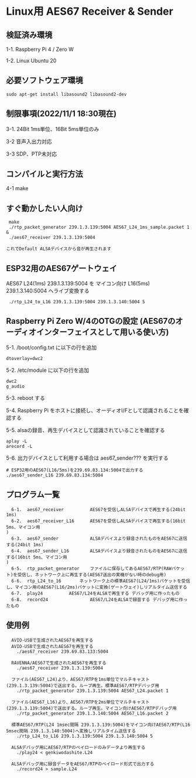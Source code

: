 # Linux用 AES67 Receiver & Sender

## 検証済み環境

 1-1. Raspberry Pi 4 / Zero W

 1-2.  Linux Ubuntu 20


## 必要ソフトウェア環境
	sudo apt-get install libasound2 libasound2-dev


## 制限事項(2022/11/1 18:30現在)

 3-1. 24Bit 1ms単位、16Bit 5ms単位のみ

 3-2 音声入出力対応

 3-3 SDP、PTP未対応


## コンパイルと実行方法

 4-1 make


## すぐ動かしたい人向け

```
 make
 ./rtp_packet_generator 239.1.3.139:5004 AES67_L24_1ms_sample.packet 1 &
 ./aes67_receiver 239.1.3.139:5004
```
	これでDefault ALSAデバイスから音が再生されます


## ESP32用のAES67ゲートウェイ

  AES67 L24(1ms) 239.1.3.139:5004 を マイコン向け L16(5ms) 239.1.3.140:5004 へライブ変換する
 
```
 ./rtp_L24_to_L16 239.1.3.139:5004 239.1.3.140:5004 5
```


## Raspberry Pi Zero W/4のOTGの設定 (AES67のオーディオインターフェイスとして用いる使い方)

 5-1. /boot/config.txt に以下の行を追加
```
dtoverlay=dwc2
```

 5-2. /etc/module に以下の行を追加

```
dwc2
g_audio
```

 5-3. reboot する

 5-4. Raspberry Pi をホストに接続し、オーディオI/Fとして認識されることを確認する

 5-5. alsaの録音、再生デバイスとして認識されていることを確認する

```
aplay -L
arecord -L
```

 5-6. 出力デバイスとして利用する場合は aes67_sender??? を実行する

```
# ESP32用のAES67(L16/5ms)を239.69.83.134:5004で出力する
./aes67_sender_L16 239.69.83.134:5004
```


## プログラム一覧

```
  6-1.  aes67_receiver          AES67を受信しALSAデバイスで再生する(24bit 1ms)
  6-2.  aes67_receiver_L16      AES67を受信しALSAデバイスで再生する(16bit 5ms、マイコン用
)
  6-3.  aes67_sender   	        ALSAデバイスより録音されたものをAES67に送信する(24bit 1ms)
  6-4.  aes67_sender_L16        ALSAデバイスより録音されたものをAES67に送信する(16bit 5ms、マイコン用
)
  6-5.  rtp_packet_generator	ファイルに保存してあるAES67/RTP(RAWパケット)を受信し、ネットワーク上に再生する(AES67送出の実機がない時のdebug用)
  6-6.  rtp_L24_to_16		ネットワーク上の標準AES67(L24/1ms)パケットを受信し、マイコン用のAES67(L16/2ms)パケットに変換(ゲートウェイ)しリアルタイム送信する
  6-7.  play24			AES67/L24をALSAで再生する デバッグ用に作ったもの
  6-8.  record24                AES67/L24をALSAで録音する デバッグ用に作ったもの
```


## 使用例

```
  AVIO-USBで生成されたAES67を再生する
  AVIO-USBで生成されたAES67を再生する
	./aes67_receiver 239.69.83.133:5004

  RAVENNA/AES67で生成されたAES67を再生する
	./aes67_receiver 239.1.3.139:5004

  ファイル(AES67_L24)より、AES67/RTPを1ms単位でマルチキャスト(239.1.3.139:5004)で送出する。ループ再生。標準AES67/RTPデバッグ用
	./rtp_packet_generator 239.1.3.139:5004 AES67_L24.packet 1

  ファイル(AES67_L16)より、AES67/RTPを2ms単位でマルチキャスト(239.1.3.139:5004)で送出する。ループ再生。マイコン向けAES67/RTPデバッグ用
	./rtp_packet_generator 239.1.3.140:5004 AES67_L16.packet 2

  標準AES67/RTP(L24 1msec間隔 239.1.3.139:5004)をマイコン向けAES67/RTP(L16 5msec間隔 239.1.3.140:5004)へ変換しリアルタイム送信する
	./rtp_L24_to_L16 239.1.3.139:5004 239.1.3.140:5004 5

  ALSAデバッグ用にAES67/RTPのペイロードのみデータより再生する
	./play24 < genkiwodashite.L24

  ALSAデバッグ用に録音データをAES67/RTPのペイロード形式で出力する
	./record24 > sample.L24
```

